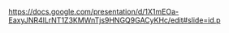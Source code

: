 https://docs.google.com/presentation/d/1X1mEOa-EaxyJNR4lLrNT1Z3KMWnTjs9HNGQ9GACyKHc/edit#slide=id.p
